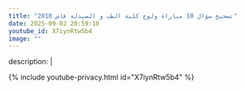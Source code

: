 ```yaml
---
title: "تصحيح سؤال 10 مباراة ولوج كلية الطب و الصيدلة فاس 2010"
date: 2025-09-02 20:59:10 
youtube_id: X7iynRtw5b4
image: ""
---
```

description: |
  
{% include youtube-privacy.html id="X7iynRtw5b4" %}
